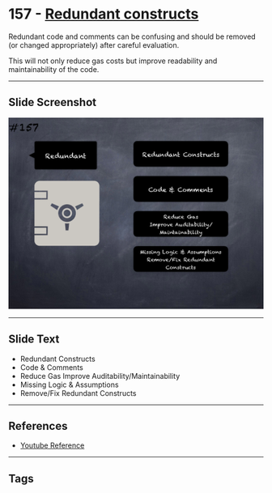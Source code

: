 # 157 - [Redundant constructs](Redundant%20constructs.md)
Redundant code and comments can be confusing and should be removed (or changed appropriately) after careful evaluation. 

This will not only reduce gas costs but improve readability and maintainability of the code.
___
## Slide Screenshot
![0157.png](../../images/5.%20Pitfalls%20and%20Best%20Practices%20201/157.png)
___
## Slide Text
- Redundant Constructs
- Code & Comments
- Reduce Gas Improve Auditability/Maintainability
- Missing Logic & Assumptions
- Remove/Fix Redundant Constructs
___
## References
- [Youtube Reference](https://youtu.be/pXoEIjHupXk?t=1338)
___
## Tags